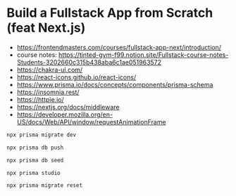 # Build a Fullstack App from Scratch (feat Next.js)

* <https://frontendmasters.com/courses/fullstack-app-next/introduction/>
* course notes: <https://tinted-gym-f99.notion.site/Fullstack-course-notes-Students-3202660c315b438aba6c1ae051963572>
* <https://chakra-ui.com/>
* <https://react-icons.github.io/react-icons/>
* <https://www.prisma.io/docs/concepts/components/prisma-schema>
* <https://insomnia.rest/>
* <https://httpie.io/>
* <https://nextjs.org/docs/middleware>
* <https://developer.mozilla.org/en-US/docs/Web/API/window/requestAnimationFrame>

```bash
npx prisma migrate dev
```

```bash
npx prisma db push
```

```bash
npx prisma db seed
```

```bash
npx prisma studio
```

```bash
npx prisma migrate reset
```